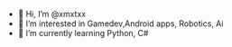 - 👋 Hi, I’m @xmxtxx
- 👀 I’m interested in Gamedev,Android apps, Robotics, Ai
- 🌱 I’m currently learning Python, C#

<!---
xmxtxx/xmxtxx is a ✨ special ✨ repository because its `README.md` (this file) appears on your GitHub profile.
You can click the Preview link to take a look at your changes.
--->
